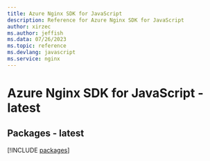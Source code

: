 ```yaml
---
title: Azure Nginx SDK for JavaScript
description: Reference for Azure Nginx SDK for JavaScript
author: xirzec
ms.author: jeffish
ms.data: 07/26/2023
ms.topic: reference
ms.devlang: javascript
ms.service: nginx
---
```

# Azure Nginx SDK for JavaScript - latest
## Packages - latest
[!INCLUDE [packages](nginx-index.md)]
